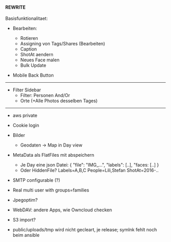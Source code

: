 #### REWRITE

Basisfunktionalitaet:

* Bearbeiten:
  * Rotieren
  * Assigning von Tags/Shares (Bearbeiten)
  * Caption
  * ShotAt aendern
  * Neues Face malen
  * Bulk Update

* Mobile Back Button

---

* Filter Sidebar
  * Filter: Personen And/Or
  * Orte (+Alle Photos desselben Tages)

---

* aws private
* Cookie login

* Bilder
  * Geodaten -> Map in Day view

* MetaData als FlatFiles mit abspeichern
  * Je Day eine json Datei:
  {
    "file": "IMG_...",
    "labels": [..],
    "faces: [..]
  }
  * Oder HiddenFile?
    Labels=A,B,C
    People=Lili,Stefan
    ShotAt=2016-..

* SMTP configurable (?)
* Real multi user with groups=families
* Jpegoptim?

* WebDAV: andere Apps, wie Owncloud checken
* S3 import?
* public/uploads/tmp wird nicht gecleart, je release; symlnk fehlt noch beim ansible
